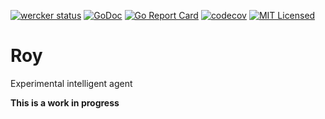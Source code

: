 [![wercker status](https://app.wercker.com/status/86bff4c527e70d8376b6e6ed708a059d/s/master "wercker status")](https://app.wercker.com/project/byKey/86bff4c527e70d8376b6e6ed708a059d)
[![GoDoc](https://godoc.org/github.com/crgimenes/Roy?status.png)](https://godoc.org/github.com/crgimenes/Roy)
[![Go Report Card](https://goreportcard.com/badge/github.com/crgimenes/Roy)](https://goreportcard.com/report/github.com/crgimenes/Roy)
[![codecov](https://codecov.io/gh/crgimenes/Roy/branch/master/graph/badge.svg)](https://codecov.io/gh/crgimenes/goConfig)
[![MIT Licensed](https://img.shields.io/badge/license-MIT-green.svg)](https://tldrlegal.com/license/mit-license)


# Roy

Experimental intelligent agent

**This is a work in progress**
